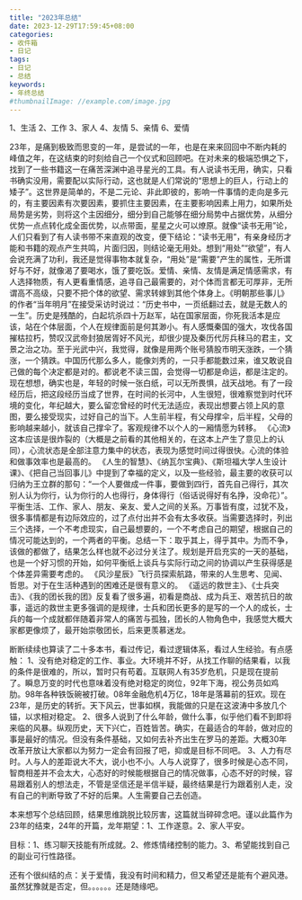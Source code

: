 ```yaml
---
title: "2023年总结"
date: 2023-12-29T17:59:45+08:00
categories:
- 收件箱
- 日记
tags:
- 日记
- 总结
keywords:
- 年终总结
#thumbnailImage: //example.com/image.jpg
---
```


<!--more-->
1、生活
2、工作
3、家人
4、友情
5、亲情
6、爱情


23年，是痛到极致而思变的一年，是尝试的一年，也是在来来回回中不断内耗的峰值之年，在这结束的时刻给自己一个仪式和回顾吧。在对未来的极端恐惧之下，找到了一些书籍这一在痛苦深渊中追寻星光的工具。有人说读书无用，确实，只看书确实没用，需要配以实际行动，这也就是人们常说的“思想上的巨人，行动上的矮子”。这世界是简单的，不是二元论、非此即彼的，影响一件事情的走向是多元的，有主要因素有次要因素，要抓住主要因素，在主要影响因素上用力，如果所处局势是劣势，则将这个主因细分，细分到自己能够在细分局势中占据优势，从细分优势一点点转化成全面优势，以点带面，星星之火可以燎原。就像“读书无用”论，人们只看到了有人读书带不来直观的改变，便下结论：“读书无用”，有亲身经历才能和书籍的观点产生共鸣，片面归因，则结论毫无用处。想到“用处”“欲望”，有人会说充满了功利，我还是觉得事物本就复杂，“用处”是“需要”产生的属性，无所谓好与不好，就像渴了要喝水，饿了要吃饭。爱情、亲情、友情是满足情感需求，有人选择物质，有人更看重情感，追寻自己最需要的，对个体而言都无可厚非，无所谓高不高级，只要不把个体的欲望、需求转嫁到其他个体身上。《明朝那些事儿》的作者“当年明月”在接受采访时说过：“历史书中，一页纸翻过去，就是无数人的一生”。历史是残酷的，白起坑杀四十万赵军，站在国家层面，你死我活本是应该，站在个体层面，个人在规律面前是何其渺小。有人感慨秦国的强大，攻伐各国摧枯拉朽，赞叹汉武帝封狼居胥好不风光，却很少提及秦历代厉兵秣马的君主，文景之治之功。至于光武中兴，我觉得，就像是用两个账号猜股市明天涨跌，一个猜涨，一个猜跌。中国历代那么多人，能像刘秀的，一只手都能数过来，谁又敢说自己做的每个决定都是对的。都说老不读三国，会觉得一切都是命运，都是注定的。现在想想，确实也是，年轻的时候一张白纸，可以无所畏惧，战天战地。有了一段经历后，把这段经历当成了世界，在时间的长河中，人生很短，很难察觉到时代环境的变化，年纪越大，要么留恋曾经的时代无法适应，表现出想要占领上风的意图，要么接受现实，过好自己的当下。人生前半程，有父母撑伞，后半程，父母的影响越来越小，就该自己撑伞了。客观规律不以个人的一厢情愿为转移。
《心流》这本应该是很炸裂的（大概是之前看的其他相关的，在这本上产生了意见上的认同），心流状态是全部注意力集中的状态，表现为感觉时间过得很快。心流的体验和做事效率也是最高的。
《人生的智慧》、《纳瓦尔宝典》、《斯坦福大学人生设计课》、《把自己当回事儿》中提到了幸福的定义，以及一些经验，最主要的收获可以归纳为王立群的那句：“一个人要做成一件事，要做到四行，首先自己得行，其次别人认为你行，认为你行的人也得行，身体得行（俗话说得好有名挣，没命花）”。平衡生活、工作、家人、朋友、亲友、爱人之间的关系。万事皆有度，过犹不及，很多事情都是有边际效应的，过了点付出并不会有太多收获。当需要选择时，列出三个选择，一个不考虑现实，自己最想要的，一个不考虑自己的期望，根据自己的情况可能达到的，一个两者的平衡。总结一下：取乎其上，得乎其中。为而不争，该做的都做了，结果怎么样也就不必过分关注了。规划是开启充实的一天的基础，也是一个好习惯的开始，如何平衡纸上谈兵与实际行动之间的协调以产生获得感是个体差异需要考虑的。
《风沙星辰》飞行员探索航路，带来的人生思考、见闻、哲思。对于在生活种遇到的困难还是很有意义的。
《遥远的救世主》、《士兵突击》、《我的团长我的团》反复看了很多遍，初看是商战、成为兵王、艰苦抗日的故事，遥远的救世主更多强调的是规律，士兵和团长更多的是写的一个人的成长，士兵的每一个成就都伴随着非常人的痛苦与孤独，团长的人物角色中，我感觉大概大家都更像烦了，最开始崇敬团长，后来更羡慕迷龙。

断断续续也算读了二十多本书，看过传记，看过逻辑体系，看过人生经验。有点感触：
1、没有绝对稳定的工作、事业。大环境并不好，从找工作聊的结果看，以我的条件是很难的，所以，暂时只有苟着。互联网人有35岁危机，只是现在提前了。瞬息万变的时代也意味着没有绝对稳定的岗位，92年下海，视公务员如鸡肋。98年各种铁饭碗被打破。08年金融危机4万亿，18年是落幕前的狂欢。现在23年，是历史的转折。天下风云，世事如棋，我能做的只是在这波涛中多放几个锚，以求相对稳定。
2、很多人说到了什么年龄，做什么事，似乎他们看不到即将来临的风暴。纵观历史，天下兴亡，百姓皆苦。确实，在最适合的年龄，做对应的事是最好的情况。但没有条件基础，又如何去补齐出生在罗马的差距。大概30年改革开放让大家都以为努力一定会有回报了吧，抑或是目标不同吧。
3、人力有尽时。人与人的差距说大不大，说小也不小。人与人说穿了，很多时候是心态不同，智商相差并不会太大，心态好的时候能根据自己的情况做事，心态不好的时候，容易跟着别人的想法走，不管是坚信还是半信半疑，最终结果是行为跟着别人走，没有自己的判断导致了不好的后果。人生需要自己去创造。

本来想写个总结回顾，结果思维跳脱比较厉害，这篇就当碎碎念吧。谨以此篇作为23年的结束，24年的开篇，龙年期望：1、工作遂意。2、家人平安。

目标：1、练习聊天技能有所成就。2、修炼情绪控制的能力。3、希望能找到自己的副业可行性路径。

还有个很纠结的点：关于爱情，我没有时间和精力，但又希望还是能有个避风港。虽然犹豫就是否定，但。。。。。。还是随缘吧。
